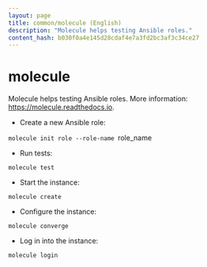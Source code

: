 ```yaml
---
layout: page
title: common/molecule (English)
description: "Molecule helps testing Ansible roles."
content_hash: b030f0a4e145d28cdaf4e7a3fd2bc3af3c34ce27
---
```

# molecule

Molecule helps testing Ansible roles.
More information: <https://molecule.readthedocs.io>.

- Create a new Ansible role:

`molecule init role --role-name `<span class="tldr-var badge badge-pill bg-dark-lm bg-white-dm text-white-lm text-dark-dm font-weight-bold">role_name</span>

- Run tests:

`molecule test`

- Start the instance:

`molecule create`

- Configure the instance:

`molecule converge`

- Log in into the instance:

`molecule login`
